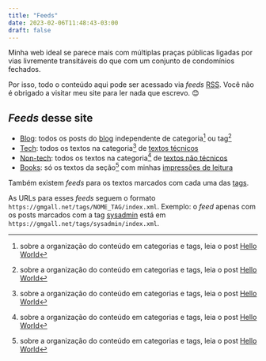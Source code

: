 ```yaml
---
title: "Feeds"
date: 2023-02-06T11:48:43-03:00
draft: false
---
```

Minha web ideal se parece mais com múltiplas praças públicas ligadas por vias livremente transitáveis do que com um conjunto de condomínios fechados.

Por isso, todo o conteúdo aqui pode ser acessado via *feeds* [RSS](https://pt.wikipedia.org/wiki/RSS). Você não é obrigado a visitar meu site para ler nada que escrevo. 😊

## *Feeds* desse site

* [Blog](/blog/index.xml): todos os posts do [blog](/blog/) independente de categoria[^1] ou tag[^1]
* [Tech](/categories/tech/index.xml): todos os textos na categoria[^1] de [textos técnicos](/categories/tech/)
* [Non-tech](/categories/non-tech/index.xml): todos os textos na categoria[^1] de [textos não técnicos](/categories/non-tech/)
* [Books](/books/index.xml): só os textos da seção[^1] com minhas [impressões de leitura](/books)

Também existem *feeds* para os textos marcados com cada uma das [tags](/tags/).

As URLs para esses *feeds* seguem o formato `https://gmgall.net/tags/NOME_TAG/index.xml`. Exemplo: o *feed* apenas com os posts marcados com a tag [sysadmin](/tags/sysadmin/) está em `https://gmgall.net/tags/sysadmin/index.xml`.

[^1]: sobre a organização do conteúdo em categorias e tags, leia o post [Hello World](/blog/hello-world/)
